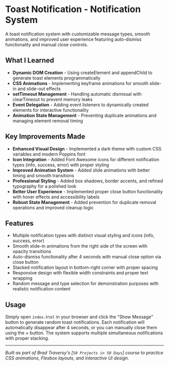 # Toast Notification - Notification System

A toast notification system with customizable message types, smooth animations, and improved user experience featuring auto-dismiss functionality and manual close controls.

## What I Learned

- **Dynamic DOM Creation** - Using createElement and appendChild to generate toast elements programmatically
- **CSS Animations** - Implementing keyframe animations for smooth slide-in and slide-out effects
- **setTimeout Management** - Handling automatic dismissal with clearTimeout to prevent memory leaks
- **Event Delegation** - Adding event listeners to dynamically created elements for interactive functionality
- **Animation State Management** - Preventing duplicate animations and managing element removal timing

## Key Improvements Made

- **Enhanced Visual Design** - Implemented a dark theme with custom CSS variables and modern Poppins font
- **Icon Integration** - Added Font Awesome icons for different notification types (info, success, error) with proper styling
- **Improved Animation System** - Added slide animations with better timing and smooth transitions
- **Professional Styling** - Added box shadows, border accents, and refined typography for a polished look
- **Better User Experience** - Implemented proper close button functionality with hover effects and accessibility labels
- **Robust State Management** - Added prevention for duplicate removal operations and improved cleanup logic

## Features

- Multiple notification types with distinct visual styling and icons (info, success, error)
- Smooth slide-in animations from the right side of the screen with opacity transitions
- Auto-dismiss functionality after 4 seconds with manual close option via close button
- Stacked notification layout in bottom-right corner with proper spacing
- Responsive design with flexible width constraints and proper text wrapping
- Random message and type selection for demonstration purposes with realistic notification content

## Usage

Simply open `index.html` in your browser and click the "Show Message" button to generate random toast notifications. Each notification will automatically disappear after 4 seconds, or you can manually close them using the × button. The system supports multiple simultaneous notifications with proper stacking.

---

*Built as part of Brad Traversy's [`50 Projects in 50 Days`] course to practice CSS animations, Flexbox layouts, and interactive UI design.*